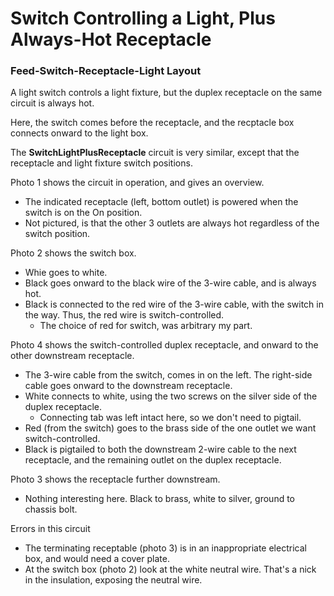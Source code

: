 # Switch Controlling a Light, Plus Always-Hot Receptacle
### Feed-Switch-Receptacle-Light Layout

A light switch controls a light fixture, but the duplex receptacle on the same circuit is always hot.

Here, the switch comes before the receptacle, and the recptacle box connects onward to the light box.

The **SwitchLightPlusReceptacle** circuit is very similar, except that the receptacle and light fixture switch positions.

Photo 1 shows the circuit in operation, and gives an overview.
  * The indicated receptacle (left, bottom outlet) is powered when the switch is on the On position.
  * Not pictured, is that the other 3 outlets are always hot regardless of the switch position.

Photo 2 shows the switch box.
  * Whie goes to white.
  * Black goes onward to the black wire of the 3-wire cable, and is always hot.
  * Black is connected to the red wire of the 3-wire cable, with the switch in the way. Thus, the red wire is switch-controlled.
    * The choice of red for switch, was arbitrary my part.

Photo 4 shows the switch-controlled duplex receptacle, and onward to the other downstream receptacle.
  * The 3-wire cable from the switch, comes in on the left. The right-side cable goes onward to the downstream receptacle.
  * White connects to white, using the two screws on the silver side of the duplex receptacle.
    * Connecting tab was left intact here, so we don't need to pigtail.
  * Red (from the switch) goes to the brass side of the one outlet we want switch-controlled.
  * Black is pigtailed to both the downstream 2-wire cable to the next receptacle, and the remaining outlet on the duplex receptacle.

Photo 3 shows the receptacle further downstream.
  * Nothing interesting here. Black to brass, white to silver, ground to chassis bolt.

Errors in this circuit
  * The terminating receptable (photo 3) is in an inappropriate electrical box, and would need a cover plate.
  * At the switch box (photo 2) look at the white neutral wire. That's a nick in the insulation, exposing the neutral wire.
